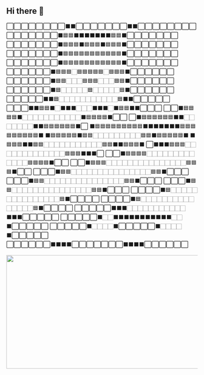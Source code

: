 ## Hi there 👋
⬜⬜⬜⬜⬜⬜⬜⬜⬛⬛⬜⬜⬜⬜⬜⬜⬜⬛⬛⬜⬜⬜⬜⬜⬜⬜⬜
⬜⬜⬜⬜⬜⬜⬜⬛🟦🟦⬛⬛⬛⬛⬛⬛⬛🟦🟦⬛⬜⬜⬜⬜⬜⬜⬜
⬜⬜⬜⬜⬜⬜⬜⬛🟦🟦🟦⬛🟦🟦🟦⬛🟦🟦🟦⬛⬜⬜⬜⬜⬜⬜⬜
⬜⬜⬜⬜⬜⬜⬜⬛🟦🟦🟦🟦🟦🟦🟦🟦🟦🟦🟦⬛⬜⬜⬜⬜⬜⬜⬜
⬜⬜⬜⬜⬜⬜⬜⬛🟦🟦🟦🟦🟦🟦🟦🟦🟦🟦🟦⬛⬜⬜⬜⬜⬜⬜⬜
⬜⬜⬜⬜⬜⬜⬛🟦🟦🟦🏻🟦🟦🟦🟦🟦🏻🟦🟦🟦⬛⬜⬜⬜⬜⬜⬜
⬜⬜⬜⬜⬜⬜⬛🟦🟦🏻🏻🏻🟦🟦🟦🏻🏻🏻🟦🟦⬛⬜⬜⬜⬜⬜⬜
⬜⬜⬜⬜⬜⬜⬛🟦🏻🏻🏻🏻🏻🟦🏻🏻🏻🏻🏻🟦⬛⬜⬜⬜⬜⬜⬜
⬜⬜⬜⬜⬜⬛⬛🟦🏻🏻🏻🏻🏻🏻🏻🏻🏻🏻🏻🟦⬛⬛⬜⬜⬜⬜⬜
⬜⬜⬜⬛⬛🟦🟦⬛🏻⬛⬛⬛🏻🏻🏻⬛⬛⬛🏻⬛🟦🟦⬛⬛⬜⬜⬜
⬜⬜⬛🟦🟦🟦🟦⬛🏻🏻🏻🏻🏻🏻🏻🏻🏻🏻🏻⬛🟦🟦🟦🟦⬛⬜⬜
⬜⬛🟦🟦🟦🟦🟦🟦⬛⬛🏻🏻🏻🏻🏻🏻🏻⬛⬛🟦🟦🟦🟦🟦🟦⬛⬜
⬛🟦🟦🟦🟦🟦🟦🟦🟦🟦⬛⬛⬛⬛⬛⬛⬛🟦🟦🟦🟦🟦🟦🟦🟦🟦⬛
⬛🟦🟦🟦🟦🟦⬛🟦🟦🏻🏻🏻🏻🏻🏻🏻🏻🏻🟦🟦⬛🟦🟦🟦🟦🟦⬛
⬛🟦🟦🟦⬛⬛🟦🟦🏻🏻🏻🏻🏻🏻🏻🏻🏻🏻🏻🟦🟦⬛⬛🟦🟦🟦⬛
⬜⬛⬛⬛🟦🟦🟦🏻🏻🏻🏻🏻🏻🏻🏻🏻🏻🏻🏻🏻🟦🟦🟦⬛⬛⬛⬜
⬜⬜⬛🟦🟦🟦🟦🏻🏻🏻🏻🏻🏻🏻🏻🏻🏻🏻🏻🏻🟦🟦🟦🟦⬛⬜⬜
⬜⬜⬛🟦🟦🟦🏻🏻🏻🏻🏻🏻🏻🏻🏻🏻🏻🏻🏻🏻🏻🟦🟦🟦⬛⬜⬜
⬜⬜⬜⬛🟦🟦🏻🏻🏻🏻🏻🏻🏻🏻🏻🏻🏻🏻🏻🏻🏻🟦🟦⬛⬜⬜⬜
⬜⬜⬜⬛🟦🟦🏻🏻🏻🏻🏻🏻🏻🏻🏻🏻🏻🏻🏻🏻🏻🟦🟦⬛⬜⬜⬜
⬜⬜⬜⬛🟦🟦🏻🏻🏻🏻🏻🏻🏻🏻🏻🏻🏻🏻🏻🏻🏻🟦🟦⬛⬜⬜⬜
⬜⬜⬜⬜⬛🟦🏻🏻🏻🏻🏻🏻🏻🏻🏻🏻🏻🏻🏻🏻🏻🟦⬛⬜⬜⬜⬜
⬜⬜⬜⬜⬛🟦🏻🏻🏻🏻🏻🏻🏻🏻🏻🏻🏻🏻🏻🏻🏻🟦⬛⬜⬜⬜⬜
⬜⬜⬜⬜⬜⬛⬛⬛🏻🏻🏻🏻🏻🏻🏻🏻🏻🏻🏻⬛⬛⬛⬜⬜⬜⬜⬜
⬜⬜⬜⬜⬜⬛🏻🏻⬛⬛⬛⬛⬛⬛⬛⬛⬛⬛⬛🏻🏻⬛⬜⬜⬜⬜⬜
⬜⬜⬜⬜⬜⬛🏻🏻🏻🏻⬛⬜⬜⬜⬜⬜⬛🏻🏻🏻🏻⬛⬜⬜⬜⬜⬜
⬜⬜⬜⬜⬜⬜⬛⬛⬛⬛⬜⬜⬜⬜⬜⬜⬜⬛⬛⬛⬛⬜⬜⬜⬜⬜⬜

<!--
**ravenkim/ravenkim** is a ✨ _special_ ✨ repository because its `README.md` (this file) appears on your GitHub profile.

Here are some ideas to get you started:

- 🔭 I’m currently working on ...
- 🌱 I’m currently learning ...
- 👯 I’m looking to collaborate on ...
- 🤔 I’m looking for help with ...
- 💬 Ask me about ...
- 📫 How to reach me: ...
- 😄 Pronouns: ...
- ⚡ Fun fact: ...
-->


<a href="https://github.com/devxb/gitanimals">
<img
  src="https://render.gitanimals.org/farms/ravenkim"
  width="600"
  height="300"
/>
</a>
